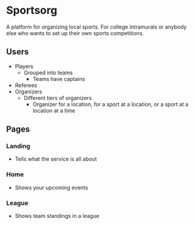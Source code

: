 # Sportsorg

A platform for organizing local sports. For college intramurals or anybody else who wants to set up their own sports competitions.

## Users
* Players
  * Grouped into teams
    * Teams have captains
* Referees
* Organizers
  * Different tiers of organizers
    * Organizer for a location, for a sport at a location, or a sport at a location at a time

## Pages
### Landing
* Tells what the service is all about
### Home
* Shows your upcoming events
### League
* Shows team standings in a league

